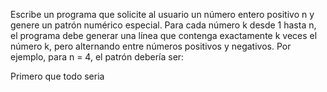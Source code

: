 Escribe un programa que solicite al usuario un número entero positivo n y genere un patrón numérico especial. Para cada número k desde 1 hasta n, el programa debe generar una línea que contenga exactamente k veces el número k, pero alternando entre números positivos y negativos. Por ejemplo, para n = 4, el patrón debería ser:

Primero que todo seria 